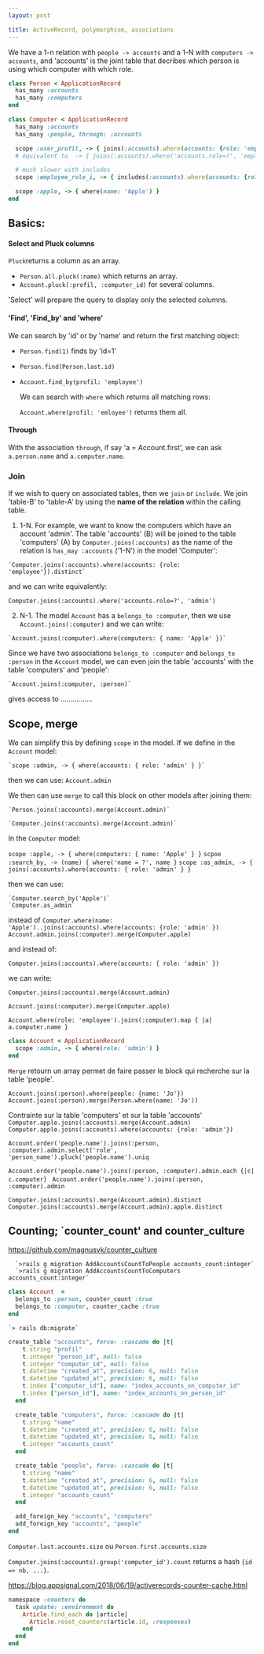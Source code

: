 ```yaml
---
layout: post

title: ActiveRecord, polymorphism, associations
---
```


We have a 1-n relation with `people -> accounts`  and a 1-N with `computers -> accounts`, and 'accounts' is the joint table that decribes which person is using which computer with which role. 


```ruby
class Person < ApplicationRecord
  has_many :accounts
  has_many :computers
end
```
```ruby
class Computer < ApplicationRecord
  has_many :accounts
  has_many :people, through: :accounts

  scope :user_profil, -> { joins(:accounts).where(accounts: {role: 'employee'}) }
  # équivalent to  -> { joins(:accounts).where('accounts.role=?', 'employee') }

  # much slower with includes
  scope :employee_role_i, -> { includes(:accounts).where(accounts: {role: 'employee'}).references(:accounts) }

  scope :apple, -> { where(name: 'Apple') }
end
```
## Basics:

#### Select and Pluck columns
`Pluck`returns a column as an array. 
- `Person.all.pluck(:name)` which returns an array.
- `Account.pluck(:profil, :computer_id)` for several columns.

'Select' will prepare the query to display only the selected columns.

#### 'Find', 'Find_by'  and 'where'
 We can search by 'id' or by 'name' and return the first matching object:
- `Person.find(1)` finds by 'id=1'
- `Person.find(Person.last.id)`
- `Account.find_by(profil: 'employee')`

  We can search with `where` which returns all matching rows:
  
  `Account.where(profil: 'emloyee')` returns them all.

#### Through

  With the association `through`, if say 'a = Account.first', we can ask `a.person.name`  and `a.computer.name`.

  
 ### Join
 
  If we wish to query on associated tables, then we `join` or `include`. We join 'table-B' to 'table-A' by using the **name of the relation** within the calling table.
  
  1) 1-N. For example, we want to know the computers which have an account 'admin'. The table 'accounts' (B) will be joined to the table 'computers' (A) by  `Computer.joins(:accounts)` as the name of the relation is `has_may :accounts` ('1-N') in the model 'Computer':
  
    `Computer.joins(:accounts).where(accounts: {role: 'employee'}).distinct`
  
and we can write equivalently:

  `Computer.joins(:accounts).where('accounts.role=?', 'admin') `
  
  2) N-1. The model `Account` has a `belongs_to :computer`, then we use `Account.joins(:computer)` and we can write:
  
    `Account.joins(:computer).where(computers: { name: 'Apple' })`
    
Since we have two associations `belongs_to :computer` and `belongs_to :person` in the `Account` model,  we can even join the table 'accounts' with the table 'computers' and 'people':
  
    `Account.joins(:computer, :person)`
    
 gives access to ................

    
## Scope, merge

  We can simplify this by defining `scope` in the model. If we define in the `Account` model:
  
    `scope :admin, -> { where(accounts: { role: 'admin' } }` 
    
then we can use:
    `Account.admin`
  
We then can use `merge` to call this block on other models after joining them:

    `Person.joins(:accounts).merge(Account.admin)`
    
    `Computer.joins(:accounts).merge(Account.admin)`
  
In the `Computer` model:

  `scope :apple, -> { where(computers: { name: 'Apple' } }`
  `scpoe :search_by, -> (name) { where('name = ?', name }`
  `scope :as_admin, -> { joins(:accounts).where(accounts: { role: 'admin' } }`

then we can use:

    `Computer.search_by('Apple')`
    `Computer.as_admin`
    
instead of
     `Computer.where(name: 'Apple')..joins(:accounts).where(accounts: {role: 'admin' })`
    `Account.admin.joins(:computer).merge(Computer.apple)`
    
    
and  instead  of:

  `Computer.joins(:accounts).where(accounts: { role: 'admin' })`
  
we can write:

  `Computer.joins(:accounts).merge(Account.admin)`
   
 `Account.joins(:computer).merge(Computer.apple)`
 
  `Account.where(role: 'employee').joins(:computer).map { |a| a.computer.name }`
  
 
  
```ruby
class Account < ApplicationRecord
  scope :admin, -> { where(role: 'admin') }
end
```
`Merge` retourn un array permet de faire passer le block qui recherche sur la table 'people'.

`Account.joins(:person).where(people: {name: 'Jo'})`
`Account.joins(:person).merge(Person.where(name: 'Jo'))`

Contrainte sur la table 'computers' et sur la table 'accounts'
`Computer.apple.joins(:accounts).merge(Account.admin)`
`Computer.apple.joins(:accounts).where(accounts: {role: 'admin'})`


`Account.order('people.name').joins(:person, :computer).admin.select('role', 'person_name').pluck('people.name').uniq`
  
  `Account.order('people.name').joins(:person, :computer).admin.each {|c| c.computer}`
 ` Account.order('people.name').joins(:person, :computer).admin`
  
  `Computer.joins(:accounts).merge(Account.admin).distinct`
 ` Computer.joins(:accounts).merge(Account.admin).apple.distinct `


## Counting; `counter_count' and counter_culture
https://github.com/magnusvk/counter_culture

      `>rails g migration AddAccountsCountToPeople accounts_count:integer`
      `>rails g migration AddAccountsCountToComputers accounts_count:integer`
      
```ruby
class Account  < 
  belongs_to :person, counter_count :true
  belongs_to :computer, counter_cache :true
end
```

    `> rails db:migrate`
    

```ruby
create_table "accounts", force: :cascade do |t|
    t.string "profil"
    t.integer "person_id", null: false
    t.integer "computer_id", null: false
    t.datetime "created_at", precision: 6, null: false
    t.datetime "updated_at", precision: 6, null: false
    t.index ["computer_id"], name: "index_accounts_on_computer_id"
    t.index ["person_id"], name: "index_accounts_on_person_id"
  end

  create_table "computers", force: :cascade do |t|
    t.string "name"
    t.datetime "created_at", precision: 6, null: false
    t.datetime "updated_at", precision: 6, null: false
    t.integer "accounts_count"
  end

  create_table "people", force: :cascade do |t|
    t.string "name"
    t.datetime "created_at", precision: 6, null: false
    t.datetime "updated_at", precision: 6, null: false
    t.integer "accounts_count"
  end

  add_foreign_key "accounts", "computers"
  add_foreign_key "accounts", "people"
end
```

`Computer.last.accounts.size` ou `Person.first.accounts.size`

`Computer.joins(:accounts).group('computer_id').count` returns a hash `{id => nb, ...}`.

https://blog.appsignal.com/2018/06/19/activerecords-counter-cache.html
```ruby
namespace :counters do
  task update: :environment do
    Article.find_each do |article|
      Article.reset_counters(article.id, :responses)
    end
  end
end
```
  
